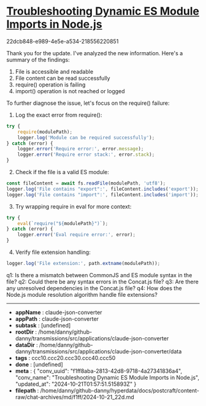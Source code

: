 # [Troubleshooting Dynamic ES Module Imports in Node.js](https://claude.ai/chat/f1ff8aba-2813-42d8-9718-4a27341836a4)

22dcb848-e989-4e5e-a534-218556220851

 Thank you for the update. I've analyzed the new information. Here's a summary of the findings:

1. File is accessible and readable
2. File content can be read successfully
3. require() operation is failing
4. import() operation is not reached or logged

To further diagnose the issue, let's focus on the require() failure:

1. Log the exact error from require():
```javascript
try {
    require(modulePath);
    logger.log('Module can be required successfully');
} catch (error) {
    logger.error('Require error:', error.message);
    logger.error('Require error stack:', error.stack);
}
```

2. Check if the file is a valid ES module:
```javascript
const fileContent = await fs.readFile(modulePath, 'utf8');
logger.log('File contains "export":', fileContent.includes('export'));
logger.log('File contains "import":', fileContent.includes('import'));
```

3. Try wrapping require in eval for more context:
```javascript
try {
    eval(`require("${modulePath}")`);
} catch (error) {
    logger.error('Eval require error:', error);
}
```

4. Verify file extension handling:
```javascript
logger.log('File extension:', path.extname(modulePath));
```

q1: Is there a mismatch between CommonJS and ES module syntax in the file?
q2: Could there be any syntax errors in the Concat.js file?
q3: Are there any unresolved dependencies in the Concat.js file?
q4: How does the Node.js module resolution algorithm handle file extensions?

---

* **appName** : claude-json-converter
* **appPath** : claude-json-converter
* **subtask** : [undefined]
* **rootDir** : /home/danny/github-danny/transmissions/src/applications/claude-json-converter
* **dataDir** : /home/danny/github-danny/transmissions/src/applications/claude-json-converter/data
* **tags** : ccc10.ccc20.ccc30.ccc40.ccc50
* **done** : [undefined]
* **meta** : {
  "conv_uuid": "f1ff8aba-2813-42d8-9718-4a27341836a4",
  "conv_name": "Troubleshooting Dynamic ES Module Imports in Node.js",
  "updated_at": "2024-10-21T01:57:51.515893Z"
}
* **filepath** : /home/danny/github-danny/hyperdata/docs/postcraft/content-raw/chat-archives/md/f1ff/2024-10-21_22d.md